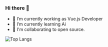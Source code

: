 ### Hi there 👋

- 🔭 I’m currently working as Vue.js Developer
- 🌱 I’m currently learning Ai
- 👯 I'm collaborating to open source.
 
 ​![​Top Langs​](https://github-readme-stats.vercel.app/api/top-langs/?username=rashidpathiyil&theme=github_dark&hide_border=true&layout=compact)


<!--
**rashidpathiyil/rashidpathiyil** is a ✨ _special_ ✨ repository because its `README.md` (this file) appears on your GitHub profile.

Here are some ideas to get you started:

- 🔭 I’m currently working on ...
- 🌱 I’m currently learning ...
- 👯 I’m looking to collaborate on ...
- 🤔 I’m looking for help with ...
- 💬 Ask me about ...
- 📫 How to reach me: ...
- 😄 Pronouns: ...
- ⚡ Fun fact: ...
-->
